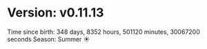 # Version: v0.11.13
Time since birth: 348 days, 8352 hours, 501120 minutes, 30067200 seconds
Season: Summer ☀️
